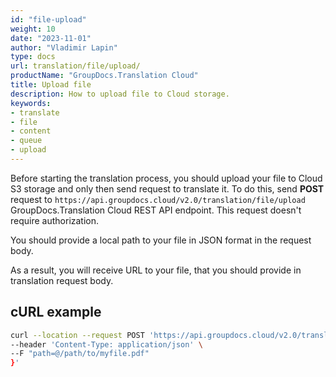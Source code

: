 ```yaml
---
id: "file-upload"
weight: 10
date: "2023-11-01"
author: "Vladimir Lapin"
type: docs
url: translation/file/upload/
productName: "GroupDocs.Translation Cloud"
title: Upload file
description: How to upload file to Cloud storage.
keywords:
- translate
- file
- content
- queue
- upload
---
```

Before starting the translation process, you should upload your file to Cloud S3 storage and only then send request to translate it. To do this, send **POST** request to `https://api.groupdocs.cloud/v2.0/translation/file/upload` GroupDocs.Translation Cloud REST API endpoint. This request doesn't require authorization. 

You should provide a local path to your file in JSON format in the request body.

As a result, you will receive URL to your file, that you should provide in translation request body.


## cURL example

```bash
curl --location --request POST 'https://api.groupdocs.cloud/v2.0/translation/file/upload' \
--header 'Content-Type: application/json' \
--F "path=@/path/to/myfile.pdf"
}'
```

